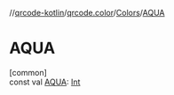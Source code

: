 //[qrcode-kotlin](../../../index.md)/[qrcode.color](../index.md)/[Colors](index.md)/[AQUA](-a-q-u-a.md)

# AQUA

[common]\
const val [AQUA](-a-q-u-a.md): [Int](https://kotlinlang.org/api/latest/jvm/stdlib/kotlin-stdlib/kotlin/-int/index.html)
